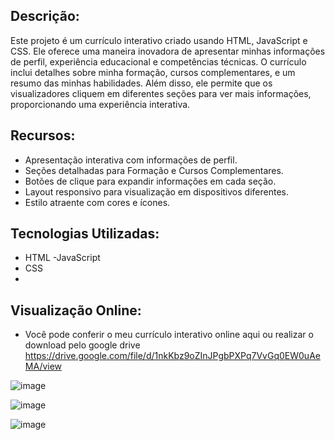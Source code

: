 ## Descrição:
Este projeto é um currículo interativo criado usando HTML, JavaScript e CSS. Ele oferece uma maneira inovadora de apresentar minhas informações de perfil, experiência educacional e competências técnicas. O currículo inclui detalhes sobre minha formação, cursos complementares, e um resumo das minhas habilidades. Além disso, ele permite que os visualizadores cliquem em diferentes seções para ver mais informações, proporcionando uma experiência interativa.

## Recursos:
- Apresentação interativa com informações de perfil.
- Seções detalhadas para Formação e Cursos Complementares.
- Botões de clique para expandir informações em cada seção.
- Layout responsivo para visualização em dispositivos diferentes.
- Estilo atraente com cores e ícones.

## Tecnologias Utilizadas:
- HTML
-JavaScript
- CSS
- 
## Visualização Online:
- Você pode conferir o meu currículo interativo online aqui ou realizar o download pelo google drive
https://drive.google.com/file/d/1nkKbz9oZInJPgbPXPq7VvGq0EW0uAeMA/view



![image](https://github.com/GleisonAmorim/Curr-culo/assets/54336609/275acc68-10d6-43ff-a61f-6b3899f2c847)

![image](https://github.com/GleisonAmorim/Curriculo/assets/54336609/5da5469b-7f56-476b-9d9b-3a0b943a51e8)

![image](https://github.com/GleisonAmorim/Curriculo/assets/54336609/cdb8fc48-882f-4b0d-ae08-9b69c6ecc554)
